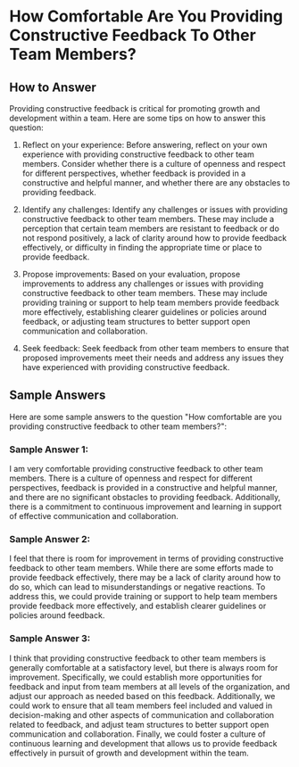How Comfortable Are You Providing Constructive Feedback To Other Team Members?
=====================================================================================================

How to Answer
-------------

Providing constructive feedback is critical for promoting growth and development within a team. Here are some tips on how to answer this question:

1. Reflect on your experience: Before answering, reflect on your own experience with providing constructive feedback to other team members. Consider whether there is a culture of openness and respect for different perspectives, whether feedback is provided in a constructive and helpful manner, and whether there are any obstacles to providing feedback.

2. Identify any challenges: Identify any challenges or issues with providing constructive feedback to other team members. These may include a perception that certain team members are resistant to feedback or do not respond positively, a lack of clarity around how to provide feedback effectively, or difficulty in finding the appropriate time or place to provide feedback.

3. Propose improvements: Based on your evaluation, propose improvements to address any challenges or issues with providing constructive feedback to other team members. These may include providing training or support to help team members provide feedback more effectively, establishing clearer guidelines or policies around feedback, or adjusting team structures to better support open communication and collaboration.

4. Seek feedback: Seek feedback from other team members to ensure that proposed improvements meet their needs and address any issues they have experienced with providing constructive feedback.

Sample Answers
--------------

Here are some sample answers to the question "How comfortable are you providing constructive feedback to other team members?":

### Sample Answer 1:

I am very comfortable providing constructive feedback to other team members. There is a culture of openness and respect for different perspectives, feedback is provided in a constructive and helpful manner, and there are no significant obstacles to providing feedback. Additionally, there is a commitment to continuous improvement and learning in support of effective communication and collaboration.

### Sample Answer 2:

I feel that there is room for improvement in terms of providing constructive feedback to other team members. While there are some efforts made to provide feedback effectively, there may be a lack of clarity around how to do so, which can lead to misunderstandings or negative reactions. To address this, we could provide training or support to help team members provide feedback more effectively, and establish clearer guidelines or policies around feedback.

### Sample Answer 3:

I think that providing constructive feedback to other team members is generally comfortable at a satisfactory level, but there is always room for improvement. Specifically, we could establish more opportunities for feedback and input from team members at all levels of the organization, and adjust our approach as needed based on this feedback. Additionally, we could work to ensure that all team members feel included and valued in decision-making and other aspects of communication and collaboration related to feedback, and adjust team structures to better support open communication and collaboration. Finally, we could foster a culture of continuous learning and development that allows us to provide feedback effectively in pursuit of growth and development within the team.
